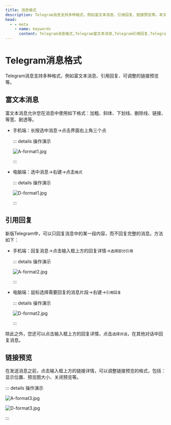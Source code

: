 ```yaml
---
title: 消息格式
description: Telegram消息支持多种格式，例如富文本消息、引用回复、链接预览等。本文介绍了如何发送富文本消息，引用回复特定内容，以及调整链接预览。访问TGwiki - Telegram知识库，了解更多Telegram使用技巧。
head:
  - - meta
    - name: keywords
      content: Telegram消息格式,Telegram富文本消息,Telegram引用回复,Telegram链接预览,TG消息格式,TG富文本消息,TG引用回复,TG链接预览,电报消息格式,电报富文本消息,电报引用回复,电报链接预览,Telegram功能,TGwiki,Telegram知识库
---
```


# Telegram消息格式

Telegram消息支持多种格式，例如富文本消息、引用回复、可调整的链接预览等。

## 富文本消息

富文本消息允许您在消息中使用如下格式：加粗、斜体、下划线、删除线、链接、等宽、剧透等。

- 手机端：长按选中消息->点击界面右上角三个点

  ::: details 操作演示

  ![A-format1.jpg](https://cdn.jsdelivr.net/gh/tgwiki/images/A/format1.jpg)

  :::

- 电脑端：选中消息->右键->点击`格式`

  ::: details 操作演示

  ![D-format1.jpg](https://cdn.jsdelivr.net/gh/tgwiki/images/D/format1.jpg)

  :::

## 引用回复

新版Telegram中，可以只回复消息中的某一段内容，而不回复完整的消息。方法如下：

- 手机端：回复消息->点击输入框上方的回复详情->`选择部分引用`

  ::: details 操作演示

  ![A-format2.jpg](https://cdn.jsdelivr.net/gh/tgwiki/images/A/format2.jpg)

  :::

- 电脑端：鼠标选择需要回复的消息片段->右键->`引用回复`

  ::: details 操作演示

  ![D-format2.jpg](https://cdn.jsdelivr.net/gh/tgwiki/images/D/format2.jpg)

  :::


除此之外，您还可以点击输入框上方的回复详情，点击`选择对话`，在其他对话中回复消息。

## 链接预览

在发送消息之前，点击输入框上方的链接详情，可以调整链接预览的格式，包括：显示位置、预览图大小、关闭预览等。

::: details 操作演示

![A-format3.jpg](https://cdn.jsdelivr.net/gh/tgwiki/images/A/format3.jpg)

![D-format3.jpg](https://cdn.jsdelivr.net/gh/tgwiki/images/D/format3.jpg)

:::

